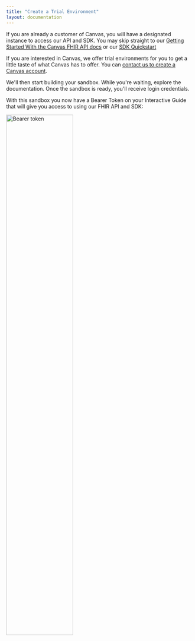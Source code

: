 ```yaml
---
title: "Create a Trial Environment"
layout: documentation
---
```

If you are already a customer of Canvas, you will have a designated instance to access our API and SDK. You may skip straight to our [Getting Started With the Canvas FHIR API docs](/api/)  or  our [SDK Quickstart](/sdk/sdk-quickstart) 

If you are interested in Canvas, we offer trial environments for you to get a little taste of what Canvas has to offer. You can [contact us to create a Canvas account](https://www.canvasmedical.com/contact). 

We'll then start building your sandbox. While you're waiting, explore the documentation. Once the sandbox is ready, you'll receive login credentials.

With this sandbox you now have a Bearer Token on your Interactive Guide that will give you access to using our FHIR API and SDK: 

<img src="https://files.readme.io/13b240d-Bearer_token.png" alt="Bearer token" width="60%" style="max-width:100%;">
